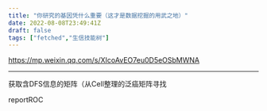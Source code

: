 ```yaml
---
title: "你研究的基因凭什么重要（这才是数据挖掘的用武之地）"
date: 2022-08-08T23:49:41Z
draft: false
tags: ["fetched","生信技能树"]
---
```


https://mp.weixin.qq.com/s/XIcoAvEO7eu0D5eOSbMWNA

---

获取含DFS信息的矩阵（从Cell整理的泛癌矩阵寻找

reportROC
